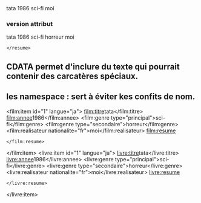 <?xml version="1.0" encoding="UTF-8"?>
<film>
    <titre>tata</titre>
    <annee>1986</annee>
    <genre>sci-fi</genre>
    <realisateur>moi</realisateur>
</film>

### version attribut
<?xml version="1.0" encoding="UTF-8"?>
<film id="1" langue="ja">
    <titre>tata</titre>
    <annee>1986</annee>
    <genre type="principal">sci-fi</genre>
    <genre type="secondaire">horreur</genre>
    <realisateur nationalite="fr">moi</realisateur>
    <resume>
        <![CDATA[
            Kevin a déjà été tué !
        ]]>
    
    </resume>
</film>

## CDATA permet d'inclure du texte qui pourrait contenir des carcatères spéciaux.

## les namespace : sert à éviter kes confits de nom.

<?xml version="1.0" encoding="UTF-8"?>
<catalogue xmlns:film="http://mabibli.fr/films"
           xmlns:livre="http://mabibli.fr/livre">
<film:item id="1" langue="ja">
    <film:titre>tata</film:titre>
    <film:annee>1986</film:annee>
    <film:genre type="principal">sci-fi</film:genre>
    <film:genre type="secondaire">horreur</film:genre>
    <film:realisateur nationalite="fr">moi</film:realisateur>
    <film:resume>
        <![CDATA[
            Kevin a déjà été tué !
        ]]>
    
    </film:resume>

</film:item>
<livre:item id="1" langue="ja">
    <livre:titre>tata</livre:titre>
    <livre:annee>1986</livre:annee>
    <livre:genre type="principal">sci-fi</livre:genre>
    <livre:genre type="secondaire">horreur</livre:genre>
    <livre:realisateur nationalite="fr">moi</livre:realisateur>
    <livre:resume>
        <![CDATA[
            Kevin a déjà été tué !
        ]]>
    
    </livre:resume>

</livre:item>
</catalogue>